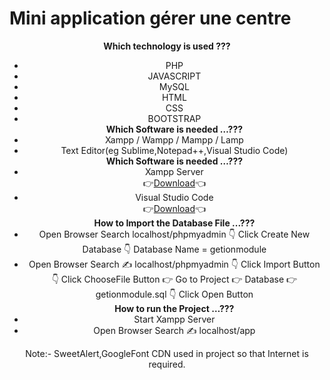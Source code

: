 # Mini application gérer une centre
**<center> Which technology is used ???<center>**
- PHP
- JAVASCRIPT
- MySQL
- HTML
- CSS
- BOOTSTRAP 
**<center>  Which Software is needed …???<center>**
- Xampp / Wampp / Mampp / Lamp
- Text Editor(eg Sublime,Notepad++,Visual Studio Code)
**<center>  Which Software is needed …???<center>**
- Xampp Server <br>
👉[Download](https://www.apachefriends.org/download.html)👈
- Visual Studio Code <br>
👉[Download](https://code.visualstudio.com/download)👈
**<center>   How to Import the Database File ...???<center>**
- Open Browser Search  localhost/phpmyadmin 👇 Click Create New Database 👇 Database Name = getionmodule
- Open Browser Search ✍️ localhost/phpmyadmin 👇 Click Import Button 👇 Click ChooseFile Button 👉 Go to Project 👉 Database 👉 getionmodule.sql 👇 Click Open Button
**<center> How to run the Project …???<center>**
- Start Xampp Server
- Open Browser Search ✍️ localhost/app

Note:- SweetAlert,GoogleFont CDN used in project so that Internet is required.
